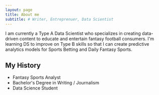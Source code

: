 ```yaml
---
layout: page
title: About me
subtitle: # Writer, Entreprenuer, Data Scientist
---
```


  I am currently a Type A Data Scientist who specializes in creating data-driven content to educate and entertain fantasy football consumers. I'm learning DS to improve on Type B skills so that I can create predictive analytics models for Sports Betting and Daily Fantasy Sports.

## My History

- Fantasy Sports Analyst
- Bachelor's Degree in Writing / Journalism
- Data Science Student
